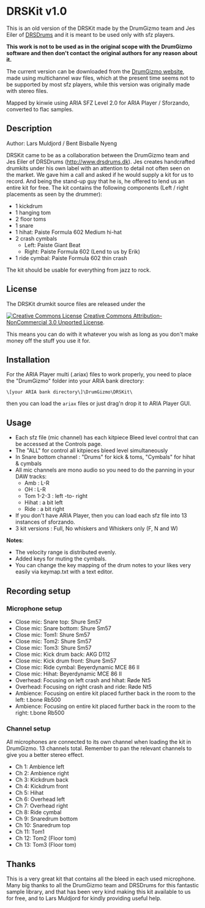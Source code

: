 # DRSKit v1.0

This is an old version of the DRSKit made by the DrumGizmo team and Jes Eiler of
[DRSDrums] and it is meant to be used only with sfz players.

**This work is not to be used as in the original scope with the DrumGizmo software
and then don't contact the original authors for any reason about it.**

The current version can be downloaded from the [DrumGizmo website],
made using multichannel wav files, which at the present time seems not to be
supported by most sfz players,
while this version was originally made with stereo files.

Mapped by kinwie using ARIA SFZ Level 2.0 for ARIA Player / Sforzando,
converted to flac samples.

## Description

Author: Lars Muldjord / Bent Bisballe Nyeng

DRSKit came to be as a collaboration between the DrumGizmo team and Jes Eiler of
DRSDrums (<http://www.drsdrums.dk>). Jes creates handcrafted drumkits under his
own label with an attention to detail not often seen on the market.
We gave him a call and asked if he would supply a kit for us to record.
And being the stand-up guy that he is, he offered to lend us an entire kit for free.
The kit contains the following components (Left / right placements as seen by the drummer):

- 1 kickdrum
- 1 hanging tom
- 2 floor toms
- 1 snare
- 1 hihat: Paiste Formula 602 Medium hi-hat
- 2 crash cymbals
  - Left: Paiste Giant Beat
  - Right: Paiste Formula 602 (Lend to us by Erik)
- 1 ride cymbal: Paiste Formula 602 thin crash

The kit should be usable for everything from jazz to rock.

## License

The DRSKit drumkit source files are released under the

<a rel="license" href="http://creativecommons.org/licenses/by-nc/3.0/">
<img alt="Creative Commons License" style="border-width:0"
    src="https://i.creativecommons.org/l/by-nc/3.0/88x31.png" /></a>
<a rel="license" href="http://creativecommons.org/licenses/by-nc/3.0/">
Creative Commons Attribution-NonCommercial 3.0 Unported License</a>.

This means you can do with it whatever you wish as long as you don't make money
off the stuff you use it for.

## Installation

For the ARIA Player multi (.ariax) files to work properly, you need to place
the "DrumGizmo" folder into your ARIA  bank directory:

`\[your ARIA bank directory\]\DrumGizmo\DRSKit\`

then you can load the `ariax` files or just drag'n drop it to ARIA Player GUI.

## Usage

- Each sfz file (mic channel) has each kitpiece Bleed level control
  that can be accessed at the Controls page.
- The "ALL" for control all kitpieces bleed level simultaneously
- In Snare bottom channel : "Drums" for kick & toms, "Cymbals" for hihat & cymbals
- All mic channels are mono audio so you need to do the panning in your DAW tracks:
  - Amb : L-R
  - OH : L-R
  - Tom 1-2-3 : left -to- right
  - Hihat : a bit left
  - Ride : a bit right
- If you don't have ARIA Player, then you can load each sfz file
  into 13 instances of sforzando.
- 3 kit versions : Full, No whiskers and Whiskers only (F, N and W)

**Notes**:

- The velocity range is distributed evenly.
- Added keys for muting the cymbals.
- You can change the key mapping of the drum notes to your likes very easily via
  keymap.txt with a text editor.

## Recording setup

### Microphone setup

- Close mic: Snare top: Shure Sm57
- Close mic: Snare bottom: Shure Sm57
- Close mic: Tom1: Shure Sm57
- Close mic: Tom2: Shure Sm57
- Close mic: Tom3: Shure Sm57
- Close mic: Kick drum back: AKG D112
- Close mic: Kick drum front: Shure Sm57
- Close mic: Ride cymbal: Beyerdynamic MCE 86 II
- Close mic: Hihat: Beyerdynamic MCE 86 II
- Overhead: Focusing on left crash and hihat: Røde Nt5
- Overhead: Focusing on right crash and ride: Røde Nt5
- Ambience: Focusing on entire kit placed further back in the room to the left: t.bone Rb500
- Ambience: Focusing on entire kit placed further back in the room to the right: t.bone Rb500

### Channel setup

All microphones are connected to its own channel when loading the kit in DrumGizmo.
13 channels total. Remember to pan the relevant channels to give you a better
stereo effect.

- Ch 1: Ambience left
- Ch 2: Ambience right
- Ch 3: Kickdrum back
- Ch 4: Kickdrum front
- Ch 5: Hihat
- Ch 6: Overhead left
- Ch 7: Overhead right
- Ch 8: Ride cymbal
- Ch 9: Snaredrum bottom
- Ch 10: Snaredrum top
- Ch 11: Tom1
- Ch 12: Tom2 (Floor tom)
- Ch 13: Tom3 (Floor tom)

## Thanks

This is a very great kit that contains all the bleed in each used microphone.
Many big thanks to all the DrumGizmo team and DRSDrums for this fantastic sample
library, and  that has been very kind making this kit available to us for free,
and to Lars Muldjord for kindly providing useful help.

[DRSDrums]:          http://www.drsdrums.dk/
[DrumGizmo website]: https://www.drumgizmo.org/wiki/doku.php?id=kits:drskit
